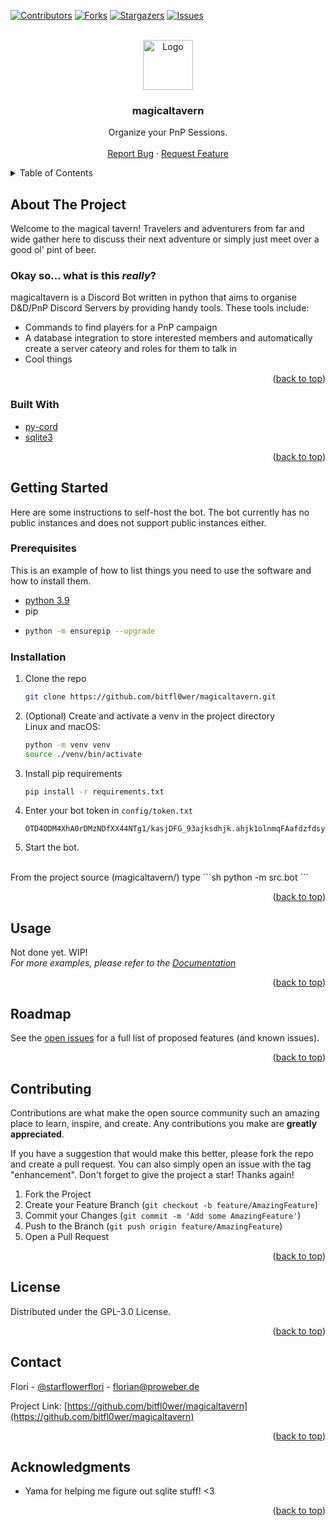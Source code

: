 <div id="top"></div>




<!-- PROJECT SHIELDS -->
<!--
*** I'm using markdown "reference style" links for readability.
*** Reference links are enclosed in brackets [ ] instead of parentheses ( ).
*** See the bottom of this document for the declaration of the reference variables
*** for contributors-url, forks-url, etc. This is an optional, concise syntax you may use.
*** https://www.markdownguide.org/basic-syntax/#reference-style-links
-->
[![Contributors][contributors-shield]][contributors-url]
[![Forks][forks-shield]][forks-url]
[![Stargazers][stars-shield]][stars-url]
[![Issues][issues-shield]][issues-url]



<!-- PROJECT LOGO -->
<br />
<div align="center">
  <a href="https://github.com/bitfl0wer/magicaltavern">
    <img src="https://cdn.discordapp.com/avatars/959837234033475584/744a62cb7f9f8e94931e1400a6ea45f4.png?size=256" alt="Logo" width="80" height="80">
  </a>

<h3 align="center">magicaltavern</h3>

  <p align="center">
    Organize your PnP Sessions.
    <br />
    <br />
    <a href="https://github.com/bitfl0wer/magicaltavern/issues">Report Bug</a>
    ·
    <a href="https://github.com/bitfl0wer/magicaltavern/issues">Request Feature</a>
  </p>
</div>



<!-- TABLE OF CONTENTS -->
<details>
  <summary>Table of Contents</summary>
  <ol>
    <li>
      <a href="#about-the-project">About The Project</a>
      <ul>
        <li><a href="#built-with">Built With</a></li>
      </ul>
    </li>
    <li>
      <a href="#getting-started">Getting Started</a>
      <ul>
        <li><a href="#prerequisites">Prerequisites</a></li>
        <li><a href="#installation">Installation</a></li>
      </ul>
    </li>
    <li><a href="#usage">Usage</a></li>
    <li><a href="#roadmap">Roadmap</a></li>
    <li><a href="#contributing">Contributing</a></li>
    <li><a href="#license">License</a></li>
    <li><a href="#contact">Contact</a></li>
    <li><a href="#acknowledgments">Acknowledgments</a></li>
  </ol>
</details>



<!-- ABOUT THE PROJECT -->
## About The Project

Welcome to the magical tavern! Travelers and adventurers from far and wide gather here to discuss their next adventure or simply just meet over a good ol' pint of beer.

### Okay so... what is this *really*?
magicaltavern is a Discord Bot written in python that aims to organise D&D/PnP Discord Servers by providing handy tools.
These tools include:
<br />
- Commands to find players for a PnP campaign
- A database integration to store interested members and automatically create a server cateory and roles for them to 
talk in
- Cool things

<p align="right">(<a href="#top">back to top</a>)</p>



### Built With

* [py-cord](https://docs.pycord.dev/en/master/)
* [sqlite3](https://www.sqlite.org/index.html)

<p align="right">(<a href="#top">back to top</a>)</p>



<!-- GETTING STARTED -->
## Getting Started

Here are some instructions to self-host the bot. The bot currently has no public instances and does not support public
instances either.

### Prerequisites

This is an example of how to list things you need to use the software and how to install them.
* [python 3.9](https://www.python.org/downloads/)
* pip
* ```sh
  python -m ensurepip --upgrade
  ```
  

### Installation

1. Clone the repo
   ```sh
   git clone https://github.com/bitfl0wer/magicaltavern.git
   ```
2. (Optional) Create and activate a venv in the project directory
    <br/>
Linux and macOS:
    ```sh
   python -m venv venv
   source ./venv/bin/activate
   ```
3. Install pip requirements
   ```sh
   pip install -r requirements.txt
   ```
4. Enter your bot token in `config/token.txt`
   ```
   OTD4ODM4XhA0rDMzNDfXX44NTg1/kasjDFG_93ajksdhjk.ahjk1olnmqFAafdzfdsyui
   ```
5. Start the bot.
<br/>
From the project source (magicaltavern/) type
    ```sh
    python -m src.bot
    ```

<p align="right">(<a href="#top">back to top</a>)</p>



<!-- USAGE EXAMPLES -->
## Usage

Not done yet. WIP!
<br/>
_For more examples, please refer to the [Documentation](https://www.youtube.com/watch?v=dQw4w9WgXcQ)_

<p align="right">(<a href="#top">back to top</a>)</p>



<!-- ROADMAP -->
## Roadmap

See the [open issues](https://github.com/bitfl0wer/magicaltavern/issues) for a full list of proposed features (and known issues).

<p align="right">(<a href="#top">back to top</a>)</p>



<!-- CONTRIBUTING -->
## Contributing

Contributions are what make the open source community such an amazing place to learn, inspire, and create. Any contributions you make are **greatly appreciated**.

If you have a suggestion that would make this better, please fork the repo and create a pull request. You can also simply open an issue with the tag "enhancement".
Don't forget to give the project a star! Thanks again!

1. Fork the Project
2. Create your Feature Branch (`git checkout -b feature/AmazingFeature`)
3. Commit your Changes (`git commit -m 'Add some AmazingFeature'`)
4. Push to the Branch (`git push origin feature/AmazingFeature`)
5. Open a Pull Request

<p align="right">(<a href="#top">back to top</a>)</p>



<!-- LICENSE -->
## License

Distributed under the GPL-3.0 License.

<p align="right">(<a href="#top">back to top</a>)</p>



<!-- CONTACT -->
## Contact

Flori - [@starflowerflori](https://twitter.com/starflowerflori) - florian@proweber.de

Project Link: [https://github.com/bitfl0wer/magicaltavern](https://github.com/bitfl0wer/magicaltavern)

<p align="right">(<a href="#top">back to top</a>)</p>



<!-- ACKNOWLEDGMENTS -->
## Acknowledgments

* Yama for helping me figure out sqlite stuff! <3


<p align="right">(<a href="#top">back to top</a>)</p>



<!-- MARKDOWN LINKS & IMAGES -->
<!-- https://www.markdownguide.org/basic-syntax/#reference-style-links -->
[contributors-shield]: https://img.shields.io/github/contributors/bitfl0wer/magicaltavern.svg?style=for-the-badge
[contributors-url]: https://github.com/bitfl0wer/magicaltavern/graphs/contributors
[forks-shield]: https://img.shields.io/github/forks/bitfl0wer/magicaltavern.svg?style=for-the-badge
[forks-url]: https://github.com/bitfl0wer/magicaltavern/network/members
[stars-shield]: https://img.shields.io/github/stars/bitfl0wer/magicaltavern.svg?style=for-the-badge
[stars-url]: https://github.com/bitfl0wer/magicaltavern/stargazers
[issues-shield]: https://img.shields.io/github/issues/bitfl0wer/magicaltavern.svg?style=for-the-badge
[issues-url]: https://github.com/bitfl0wer/magicaltavern/issues
[license-shield]: https://img.shields.io/github/license/bitfl0wer/magicaltavern.svg?style=for-the-badge
[license-url]: https://github.com/bitfl0wer/magicaltavern/blob/master/LICENSE.txt
[linkedin-shield]: https://img.shields.io/badge/-LinkedIn-black.svg?style=for-the-badge&logo=linkedin&colorB=555
[linkedin-url]: https://linkedin.com/in/linkedin_username
[product-screenshot]: images/screenshot.png
